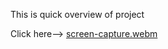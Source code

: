 This is quick overview of project

Click here-->
[screen-capture.webm](https://github.com/bhargav-13/RoomBuddy/assets/120200460/676fae70-1e41-4e49-961f-e3bfe425d8a7)
